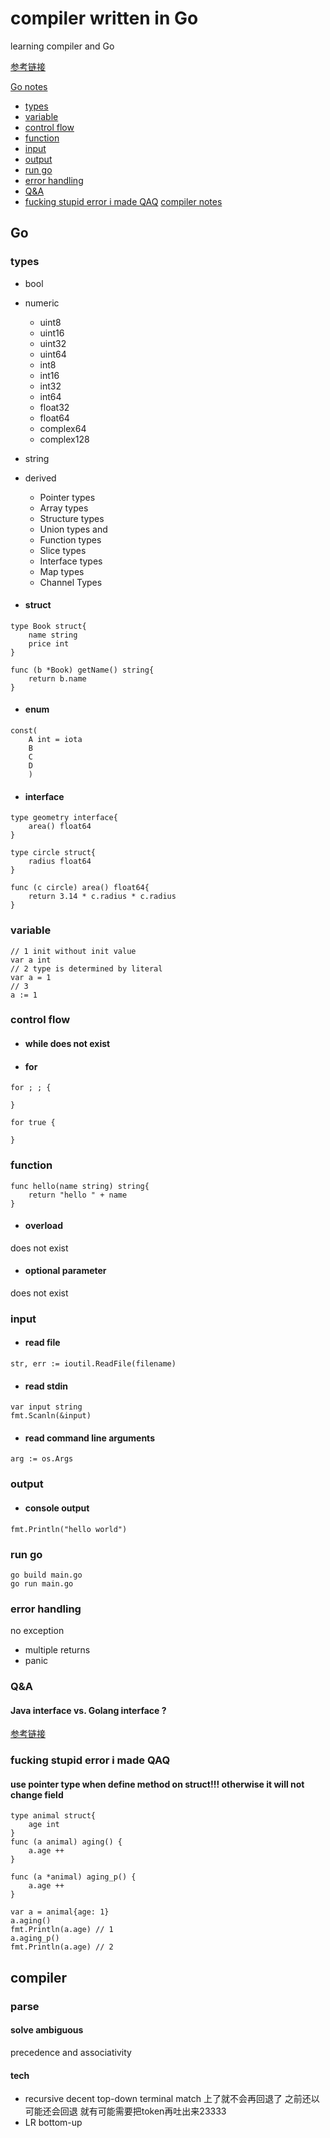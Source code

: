 # compiler written in Go
learning compiler and Go

[参考链接](http://www.craftinginterpreters.com/contents.html)

[Go notes](#go)
- [types](#types)
- [variable](#variable)
- [control flow](#control_flow)
- [function](#function)
- [input](#input)
- [output](#output)
- [run go](#run-go)
- [error handling](#error-handling)
- [Q&A](#qa)
- [fucking stupid error i made QAQ](#fucking-stupid-error-i-made-qaq)
[compiler notes](#compiler)

## Go
### types
- bool
- numeric
    - uint8
    - uint16
    - uint32
    - uint64
    - int8
    - int16
    - int32
    - int64
    - float32
    - float64
    - complex64
    - complex128
- string
- derived
    - Pointer types
    - Array types
    - Structure types
    - Union types and
    - Function types
    - Slice types
    - Interface types
    - Map types
    - Channel Types

- #### struct
```Go=
type Book struct{
    name string
    price int
}

func (b *Book) getName() string{
    return b.name
}

```

- #### enum
```Go=
const(
	A int = iota
	B
	C
	D
	)
```


- #### interface
```
type geometry interface{
    area() float64
}

type circle struct{
    radius float64
}

func (c circle) area() float64{
    return 3.14 * c.radius * c.radius
}
```
### variable
```Go=
// 1 init without init value
var a int
// 2 type is determined by literal
var a = 1
// 3
a := 1
```
### control flow
- #### while does not exist
- #### for
```Go=
for ; ; {

}

for true {

}
```

### function
```Go=
func hello(name string) string{
    return "hello " + name
}
```

- #### overload
does not exist

- #### optional parameter
does not exist

### input
- #### read file
```Go=
str, err := ioutil.ReadFile(filename)
```

- #### read stdin
```Go=
var input string
fmt.Scanln(&input)
```

- #### read command line arguments
```Go=
arg := os.Args
```

### output
- #### console output
```Go=
fmt.Println("hello world")
```

### run go
```
go build main.go
go run main.go
```
### error handling
no exception
- multiple returns
- panic
### Q&A
#### Java interface vs. Golang interface ?
[参考链接](https://stackoverflow.com/questions/39932713/whats-the-differences-between-go-and-java-about-interface)

### fucking stupid error i made QAQ
#### use pointer type when define method on struct!!! otherwise it will not change field
```
type animal struct{
    age int
}
func (a animal) aging() {
    a.age ++
}

func (a *animal) aging_p() {
    a.age ++
}

var a = animal{age: 1}
a.aging()
fmt.Println(a.age) // 1
a.aging_p()
fmt.Println(a.age) // 2
```


## compiler
### parse
#### solve ambiguous
precedence and associativity

#### tech
- recursive decent top-down
terminal match 上了就不会再回退了 之前还以可能还会回退 就有可能需要把token再吐出来23333
- LR bottom-up